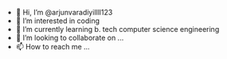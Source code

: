 - 👋 Hi, I’m @arjunvaradiyillll123
- 👀 I’m interested in coding
- 🌱 I’m currently learning b. tech computer science engineering 
- 💞️ I’m looking to collaborate on ...
- 📫 How to reach me ...

<!---
arjunvaradiyillll123/arjunvaradiyillll123 is a ✨ special ✨ repository because its `README.md` (this file) appears on your GitHub profile.
You can click the Preview link to take a look at your changes.
--->

